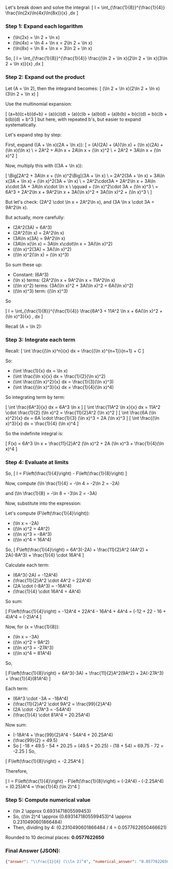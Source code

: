 Let's break down and solve the integral:
\[
I = \int_{\frac{1}{8}}^{\frac{1}{4}} \frac{\ln(2x)\ln(4x)\ln(8x)}{x} \,dx
\]

### Step 1: Expand each logarithm

- \(\ln(2x) = \ln 2 + \ln x\)
- \(\ln(4x) = \ln 4 + \ln x = 2\ln 2 + \ln x\)
- \(\ln(8x) = \ln 8 + \ln x = 3\ln 2 + \ln x\)

So,
\[
I = \int_{\frac{1}{8}}^{\frac{1}{4}} \frac{(\ln 2 + \ln x)(2\ln 2 + \ln x)(3\ln 2 + \ln x)}{x} \,dx
\]

### Step 2: Expand out the product

Let \(A = \ln 2\), then the integrand becomes:
\[
(\ln 2 + \ln x)(2\ln 2 + \ln x)(3\ln 2 + \ln x)
\]

Use the multinomial expansion:

\[
(a+b)(c+b)(d+b) = (a)(c)(d) + (a)(c)b + (a)b(d) + (a)b(b) + b(c)(d) + b(c)b + b(b)(d) + b^3
\]
but here, with repeated b's, but easier to expand systematically.

Let's expand step by step:

First, expand \((A + \ln x)(2A + \ln x)\):
\[
= (A)(2A) + (A)(\ln x) + (\ln x)(2A) + (\ln x)(\ln x) \\
= 2A^2 + A\ln x + 2A\ln x + (\ln x)^2 \\
= 2A^2 + 3A\ln x + (\ln x)^2
\]

Now, multiply this with \((3A + \ln x)\):

\[
\Big[2A^2 + 3A\ln x + (\ln x)^2\Big](3A + \ln x) \\
= 2A^2(3A + \ln x) + 3A\ln x(3A + \ln x) + (\ln x)^2(3A + \ln x) \\
= 2A^2\cdot3A + 2A^2\ln x + 3A\ln x\cdot 3A + 3A\ln x\cdot \ln x \\
\qquad + (\ln x)^2\cdot 3A + (\ln x)^3 \\
= 6A^3 + 2A^2\ln x + 9A^2\ln x + 3A(\ln x)^2 + 3A(\ln x)^2 + (\ln x)^3 \\
\]

But let's check: \(2A^2 \cdot \ln x = 2A^2\ln x\), and \(3A \ln x \cdot 3A = 9A^2\ln x\).

But actually, more carefully:

- \(2A^2(3A) = 6A^3\)
- \(2A^2(\ln x) = 2A^2\ln x\)
- \(3A\ln x(3A) = 9A^2\ln x\)
- \(3A\ln x(\ln x) = 3A\ln x\cdot\ln x = 3A(\ln x)^2\)
- \((\ln x)^2(3A) = 3A(\ln x)^2\)
- \((\ln x)^2(\ln x) = (\ln x)^3\)

So sum these up:

- Constant: \(6A^3\)
- \(\ln x\) terms: \(2A^2\ln x + 9A^2\ln x = 11A^2\ln x\)
- \((\ln x)^2\) terms: \(3A(\ln x)^2 + 3A(\ln x)^2 = 6A(\ln x)^2\)
- \((\ln x)^3\) term: \((\ln x)^3\)

So

\[
I = \int_{\frac{1}{8}}^{\frac{1}{4}} \frac{6A^3 + 11A^2 \ln x + 6A(\ln x)^2 + (\ln x)^3}{x} \, dx
\]

Recall \(A = \ln 2\):

### Step 3: Integrate each term

Recall:
\[
\int \frac{(\ln x)^n}{x} dx = \frac{(\ln x)^{n+1}}{n+1} + C
\]

So:

- \(\int \frac{1}{x} dx = \ln x\)
- \(\int \frac{\ln x}{x} dx = \frac{1}{2}(\ln x)^2\)
- \(\int \frac{(\ln x)^2}{x} dx = \frac{1}{3}(\ln x)^3\)
- \(\int \frac{(\ln x)^3}{x} dx = \frac{1}{4}(\ln x)^4\)

So integrating term by term:

\[
\int \frac{6A^3}{x} dx = 6A^3 \ln x
\]
\[
\int \frac{11A^2 \ln x}{x} dx = 11A^2 \cdot \frac{1}{2} (\ln x)^2 = \frac{11}{2}A^2 (\ln x)^2
\]
\[
\int \frac{6A (\ln x)^2}{x} dx = 6A \cdot \frac{1}{3} (\ln x)^3 = 2A (\ln x)^3
\]
\[
\int \frac{(\ln x)^3}{x} dx = \frac{1}{4} (\ln x)^4
\]

So the indefinite integral is:

\[
F(x) = 6A^3 \ln x + \frac{11}{2}A^2 (\ln x)^2 + 2A (\ln x)^3 + \frac{1}{4}(\ln x)^4
\]

### Step 4: Evaluate at limits

So,
\[
I = F\left(\frac{1}{4}\right) - F\left(\frac{1}{8}\right)
\]

Now, compute \(\ln \frac{1}{4} = -\ln 4 = -2\ln 2 = -2A\)

and \(\ln \frac{1}{8} = -\ln 8 = -3\ln 2 = -3A\)

Now, substitute into the expression:

Let's compute \(F\left(\frac{1}{4}\right)\):

- \(\ln x = -2A\)
- \((\ln x)^2 = 4A^2\)
- \((\ln x)^3 = -8A^3\)
- \((\ln x)^4 = 16A^4\)

So,
\[
F\left(\frac{1}{4}\right) = 6A^3(-2A) + \frac{11}{2}A^2 (4A^2) + 2A(-8A^3) + \frac{1}{4} \cdot 16A^4
\]

Calculate each term:
- \(6A^3(-2A) = -12A^4\)
- \(\frac{11}{2}A^2 \cdot 4A^2 = 22A^4\)
- \(2A \cdot (-8A^3) = -16A^4\)
- \(\frac{1}{4} \cdot 16A^4 = 4A^4\)

So sum:

\[
F\left(\frac{1}{4}\right) = -12A^4 + 22A^4 - 16A^4 + 4A^4 = (-12 + 22 - 16 + 4)A^4 = (-2)A^4
\]

Now, for \(x = \frac{1}{8}\):

- \(\ln x = -3A\)
- \((\ln x)^2 = 9A^2\)
- \((\ln x)^3 = -27A^3\)
- \((\ln x)^4 = 81A^4\)

So,

\[
F\left(\frac{1}{8}\right) = 6A^3(-3A) + \frac{11}{2}A^2(9A^2) + 2A(-27A^3) + \frac{1}{4}(81A^4)
\]

Each term:

- \(6A^3 \cdot -3A = -18A^4\)
- \(\frac{11}{2}A^2 \cdot 9A^2 = \frac{99}{2}A^4\)
- \(2A \cdot -27A^3 = -54A^4\)
- \(\frac{1}{4} \cdot 81A^4 = 20.25A^4\)

Now sum:

- \(-18A^4 + \frac{99}{2}A^4 - 54A^4 + 20.25A^4\)
- \(\frac{99}{2} = 49.5\)
- So
  \[
  -18 + 49.5 - 54 + 20.25 = (49.5 + 20.25) - (18 + 54) = 69.75 - 72 = -2.25
  \]
So,

\[
F\left(\frac{1}{8}\right) = -2.25A^4
\]

Therefore,

\[
I = F\left(\frac{1}{4}\right) - F\left(\frac{1}{8}\right)
= (-2A^4) - (-2.25A^4) = (0.25)A^4 = \frac{1}{4} (\ln 2)^4
\]

### Step 5: Compute numerical value

- \(\ln 2 \approx 0.6931471805599453\)
- So, \((\ln 2)^4 \approx (0.6931471805599453)^4 \approx 0.2310490601866484\)
- Then, dividing by 4: \(0.2310490601866484 / 4 = 0.0577622650466621\)

Rounded to 10 decimal places: **0.0577622650**

### Final Answer (JSON):

```json
{"answer": "\\frac{1}{4} (\\ln 2)^4", "numerical_answer": "0.0577622650"}
```